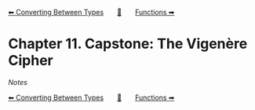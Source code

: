 [⬅ Converting Between Types][previous-chapter]&nbsp;&nbsp;&nbsp;&nbsp;&nbsp;&nbsp;&nbsp;[🏡][readme]&nbsp;&nbsp;&nbsp;&nbsp;&nbsp;&nbsp;&nbsp;[Functions ➡][upcoming-chapter]

# Chapter 11. Capstone: The Vigenère Cipher

_Notes_

[⬅ Converting Between Types][previous-chapter]&nbsp;&nbsp;&nbsp;&nbsp;&nbsp;&nbsp;&nbsp;[🏡][readme]&nbsp;&nbsp;&nbsp;&nbsp;&nbsp;&nbsp;&nbsp;[Functions ➡][upcoming-chapter]

[readme]: README.md
[previous-chapter]: ch10-converting-between-types.md
[upcoming-chapter]: ch12-functions.md